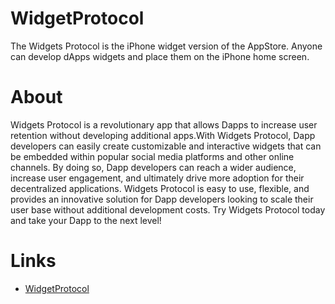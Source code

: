 # WidgetProtocol

The Widgets Protocol is the iPhone widget version of the AppStore. Anyone can develop dApps widgets and place them on the iPhone home screen.

# About

Widgets Protocol is a revolutionary app that allows Dapps to increase user retention without developing additional apps.With Widgets Protocol, Dapp developers can easily create customizable and interactive widgets that can be embedded within popular social media platforms and other online channels. By doing so, Dapp developers can reach a wider audience, increase user engagement, and ultimately drive more adoption for their decentralized applications. Widgets Protocol is easy to use, flexible, and provides an innovative solution for Dapp developers looking to scale their user base without additional development costs. Try Widgets Protocol today and take your Dapp to the next level!

# Links

- [WidgetProtocol](https://ethglobal.com/showcase/widget-protocol-e6iya)
